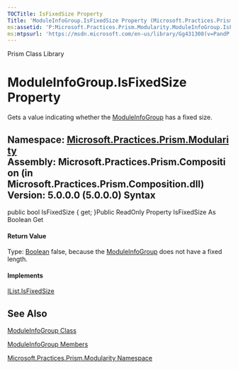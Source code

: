 ```yaml
---
TOCTitle: IsFixedSize Property
Title: 'ModuleInfoGroup.IsFixedSize Property (Microsoft.Practices.Prism.Modularity)'
ms:assetid: 'P:Microsoft.Practices.Prism.Modularity.ModuleInfoGroup.IsFixedSize'
ms:mtpsurl: 'https://msdn.microsoft.com/en-us/library/Gg431308(v=PandP.50)'
---
```


Prism Class Library

ModuleInfoGroup.IsFixedSize Property
========================================

Gets a value indicating whether the [ModuleInfoGroup](https://msdn.microsoft.com/t:microsoft.practices.prism.modularity.moduleinfogroup) has a fixed size.

**Namespace:** [Microsoft.Practices.Prism.Modularity](https://msdn.microsoft.com/n:microsoft.practices.prism.modularity)
**Assembly:** Microsoft.Practices.Prism.Composition (in Microsoft.Practices.Prism.Composition.dll) Version: 5.0.0.0 (5.0.0.0)
Syntax
------

<span id="syntaxToggle"></span>public bool IsFixedSize { get; }Public ReadOnly Property IsFixedSize As Boolean Get
#### Return Value

Type: [Boolean](http://msdn2.microsoft.com/en-us/library/a28wyd50)
false, because the [ModuleInfoGroup](https://msdn.microsoft.com/t:microsoft.practices.prism.modularity.moduleinfogroup) does not have a fixed length.
#### Implements

[IList.IsFixedSize](http://msdn2.microsoft.com/en-us/library/kbtbe6k2)

See Also
--------

<span id="seeAlsoToggle"></span>
[ModuleInfoGroup Class](https://msdn.microsoft.com/t:microsoft.practices.prism.modularity.moduleinfogroup)

[ModuleInfoGroup Members](https://msdn.microsoft.com/allmembers.t:microsoft.practices.prism.modularity.moduleinfogroup)

[Microsoft.Practices.Prism.Modularity Namespace](https://msdn.microsoft.com/n:microsoft.practices.prism.modularity)

